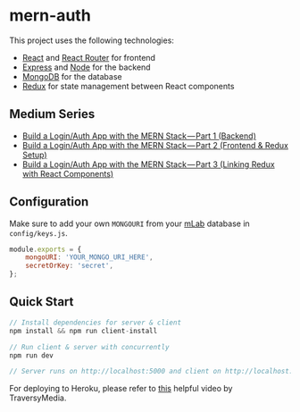 # mern-auth

This project uses the following technologies:

-   [React](https://reactjs.org) and [React Router](https://reacttraining.com/react-router/) for frontend
-   [Express](http://expressjs.com/) and [Node](https://nodejs.org/en/) for the backend
-   [MongoDB](https://www.mongodb.com/) for the database
-   [Redux](https://redux.js.org/basics/usagewithreact) for state management between React components

## Medium Series

-   [Build a Login/Auth App with the MERN Stack — Part 1 (Backend)](https://blog.bitsrc.io/build-a-login-auth-app-with-mern-stack-part-1-c405048e3669)
-   [Build a Login/Auth App with the MERN Stack — Part 2 (Frontend & Redux Setup)](https://blog.bitsrc.io/build-a-login-auth-app-with-mern-stack-part-2-frontend-6eac4e38ee82)
-   [Build a Login/Auth App with the MERN Stack — Part 3 (Linking Redux with React Components)](https://blog.bitsrc.io/build-a-login-auth-app-with-the-mern-stack-part-3-react-components-88190f8db718)

## Configuration

Make sure to add your own `MONGOURI` from your [mLab](http://mlab.com) database in `config/keys.js`.

```javascript
module.exports = {
    mongoURI: 'YOUR_MONGO_URI_HERE',
    secretOrKey: 'secret',
};
```

## Quick Start

```javascript
// Install dependencies for server & client
npm install && npm run client-install

// Run client & server with concurrently
npm run dev

// Server runs on http://localhost:5000 and client on http://localhost:3000
```

For deploying to Heroku, please refer to [this](https://www.youtube.com/watch?v=71wSzpLyW9k) helpful video by TraversyMedia.
